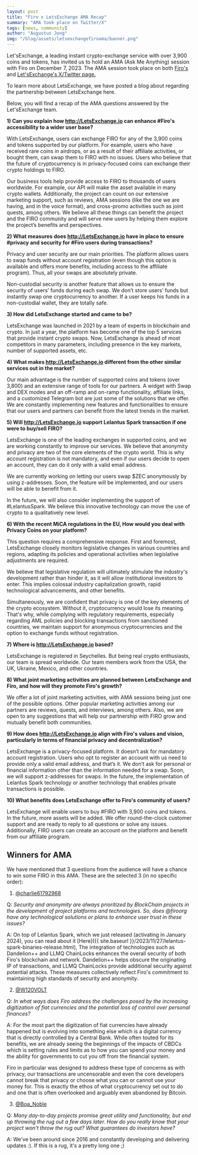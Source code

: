 ```yaml
---
layout: post
title: "Firo x LetsExchange AMA Recap"
summary: "AMA took place on Twitter/X"
tags: [news, community]
author: "Augustus Jong"
img: "/blog/assets/letsexchangefiroama/banner.png"
---
```

Let'sExchange, a leading instant crypto-exchange service with over 3,900 coins and tokens, has invited us to hold an AMA (Ask Me Anything) session with Firo on December 7, 2023. The AMA session took place on both [Firo's](https://twitter.com/firoorg/status/1732701777655632368) and [Let'sExchange's  X/Twitter page.](https://twitter.com/letsexchange_io/status/1732701505516658830)


To learn more about LetsExchange, we have posted a blog about regarding the partnership between LetsExchange here.

Below, you will find a recap of the AMA questions answered by the Let'sExchange team.

**1) Can you explain how http://LetsExchange.io can enhance #Firo's accessibility to a wider user base?** 

With LetsExchange, users can exchange FIRO for any of the 3,900 coins and tokens supported by our platform. For example, users who have received rare coins in airdrops, or as a result of their affiliate activities, or bought them, can swap them to FIRO with no issues. Users who believe that the future of cryptocurrency is in privacy-focused coins can exchange their crypto holdings to FIRO.

Our business tools help provide access to FIRO to thousands of users worldwide. For example, our API will make the asset available in many crypto wallets.
Additionally, the project can count on our extensive marketing support, such as reviews, AMA sessions (like the one we are having, and in the voice format), and cross-promo activities such as joint quests, among others. We believe all these things can benefit the project and the FIRO community and will serve new users by helping them explore the project’s benefits and perspectives.

**2) What measures does http://LetsExchange.io have in place to ensure #privacy and security for #Firo users during transactions?** 

Privacy and user security are our main priorities. The platform allows users to swap funds without account registration (even though this option is available and offers more benefits, including access to the affiliate program). Thus, all your swaps are absolutely private.

Non-custodial security is another feature that allows us to ensure the security of users’ funds during each swap. We don’t store users’ funds but instantly swap one cryptocurrency to another. If a user keeps his funds in a non-custodial wallet, they are totally safe.

**3) How did LetsExchange started and came to be?** 

LetsExchange was launched in 2021 by a team of experts in blockchain and crypto. In just a year, the platform has become one of the top 5 services that provide instant crypto swaps. Now, LetsExchange is ahead of most competitors in many parameters, including presence in the key markets, number of supported assets, etc.

**4) What makes http://LetsExchange.io different from the other similar services out in the market?** 

Our main advantage is the number of supported coins and tokens (over 3,800) and an extensive range of tools for our partners. A widget with Swap and DEX modes and an off-ramp and on-ramp functionality, affiliate links, and a customized Telegram bot are just some of the solutions that we offer. We are constantly implementing new features and functionalities to ensure that our users and partners can benefit from the latest trends in the market.

**5) Will http://LetsExchange.io support Lelantus Spark transaction if one were to buy/sell FIRO?** 

LetsExchange is one of the leading exchanges in supported coins, and we are working constantly to improve our services. We believe that anonymity and privacy are two of the core elements of the crypto world. This is why account registration is not mandatory, and even if our users decide to open an account, they can do it only with a valid email address.

We are currently working on letting our users swap $ZEC anonymously by using z-addresses. Soon, the feature will be implemented, and our users will be able to benefit from it.

In the future, we will also consider implementing the support of #LelantusSpark.  We believe this innovative technology can move the use of crypto to a qualitatively new level.

**6) With the recent MiCA regulations in the EU, How would you deal with Privacy Coins on your platform?** 

This question requires a comprehensive response. First and foremost, LetsExchange closely monitors legislative changes in various countries and regions, adapting its policies and operational activities when legislative adjustments are required.

We believe that legislative regulation will ultimately stimulate the industry's development rather than hinder it, as it will allow institutional investors to enter. This implies colossal industry capitalization growth, rapid technological advancements, and other benefits.

Simultaneously, we are confident that privacy is one of the key elements of the crypto ecosystem. Without it, cryptocurrency would lose its meaning. That's why, while complying with regulatory requirements, especially regarding AML policies and blocking transactions from sanctioned countries, we maintain support for anonymous cryptocurrencies and the option to exchange funds without registration.

**7) Where is http://LetsExchange.io based?**

LetsExchange is registered in Seychelles. But being real crypto enthusiasts, our team is spread worldwide. Our team members work from the USA, the UK, Ukraine, Mexico, and other countries.

**8) What joint marketing activities are planned between LetsExchange and Firo, and how will they promote Firo's growth?** 

We offer a lot of joint marketing activities, with AMA sessions being just one of the possible options. Other popular marketing activities among our partners are reviews, quests, and interviews, among others. Also, we are open to any suggestions that will help our partnership with FIRO grow and mutually benefit both communities.

**9) How does http://LetsExchange.io align with Firo's values and vision, particularly in terms of financial privacy and decentralization?** 

LetsExchange is a privacy-focused platform. It doesn’t ask for mandatory account registration. Users who opt to register an account with us need to provide only a valid email address, and that’s it. We don’t ask for personal or financial information other than the information needed for a swap. Soon, we will support z-addresses for swaps. In the future, the implementation of Lelantus Spark technology or another technology that enables private transactions is possible.

**10) What benefits does LetsExchange offer to Firo's community of users?** 

LetsExchange will enable users to buy #FIRO with 3,900 coins and tokens. In the future, more assets will be added. We offer round-the-clock customer support and are ready to reply to all questions or solve any issues. Additionally, FIRO users can create an account on the platform and benefit from our affiliate program.

## Winners for AMA 

We have mentioned that 3 questions from the audience will have a chance to win some FIRO in this AMA. These are the selected 3 (in no specific order): 

1) [@charlie61792968](https://twitter.com/charlie61792968/status/1732705579020210558)  

Q: *Security and anonymity are always prioritized by BlockChain projects in the development of project platforms and technologies. So, does @firoorg have any technological solutions or plans to enhance user trust in these issues?* 

A: On top of Lelantus Spark, which we just released (activating in January 2024), you can read about it [Here]({{ site.baseurl }}/2023/11/27/lelantus-spark-binaries-release.html), The integration of technologies such as Dandelion++ and LLMQ ChainLocks enhances the overall security of both Firo's blockchain and network. Dandelion++ helps obscure the originating IP of transactions, and LLMQ ChainLocks provide additional security against potential attacks. These measures collectively reflect Firo's commitment to maintaining high standards of security and anonymity.


2) [@W120VOLT](https://twitter.com/W120VOLT/status/1732703818272665927)  

Q: *In what ways does Firo address the challenges posed by the increasing digitization of fiat currencies and the potential loss of control over personal finances?* 

A: For the most part the digitization of fiat currencies have already happened but is evolving into something else which is a digital currency that is directly controlled by a Central Bank. While often touted for its benefits, we are already seeing the beginnings of the impacts of CBDCs which is setting rules and limits as to how you can spend your money and the ability for governments to cut you off from the financial system.  

Firo in particular was designed to address these type of concerns as with privacy, our transactions are uncensorable and even the core developers cannot break that privacy or choose what you can or cannot use your money for. This is exactly the ethos of what cryptocurrency set out to do and one that is often overlooked and arguably even abandoned by Bitcoin.  

3) [@Boa_Noble](https://twitter.com/Boa_Noble/status/1732707001082184115)  

Q: *Many day-to-day projects promise great utility and functionality, but end up throwing the rug out a few days later. How do you really know that your project won't throw the rug out? What guarantees do investors have?* 

A: We've been around since 2016 and constantly developing and delivering updates :). If this is a rug, it's a pretty long one ;)  

